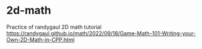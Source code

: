 # 2d-math
Practice of randygaul 2D math tutorial
https://randygaul.github.io/math/2022/09/18/Game-Math-101-Writing-your-Own-2D-Math-in-CPP.html

